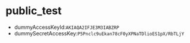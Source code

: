 # public_test

- dummyAccessKeyId:`AKIAQA2IFJE3M3IABZRP`
- dummySecretAccessKey:`P5Pnclc9uEkan78cF0yXPNaTDlioES1pX/RbTLjY`
